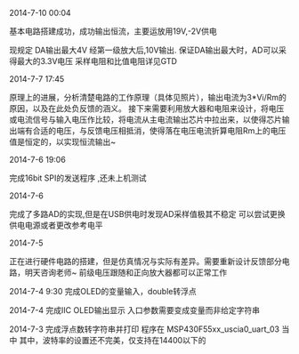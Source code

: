 2014-7-10  00:04

基本电路搭建成功，成功输出恒流，主要运放用19V,-2V供电

现规定
DA输出最大4V
经第一级放大后,10V输出.
保证DA输出最大时，AD可以采得最大的3.3V电压
采样电阻和比值电阻详见GTD

2014-7-7 17:45

原理上的进展，分析清楚电路的工作原理（具体见照片），输出电流为3*Vi/Rm的原因，以及在此处负反馈的涵义。
接下来需要利用放大器和电阻来设计，将电压或电流信号与输入电压作比较，将电流从主电流输出芯片中拉出来，以使得芯片输出端有合适的电压，与反馈电压相抵消，使得落在电压电流折算电阻Rm上的电压值是恒定的，以实现恒流输出~

2014-7-6 19:06

完成16bit SPI的发送程序 ,还未上机测试


2014-7-6

完成了多路AD的实现,但是在USB供电时发现AD采样值极其不稳定
可以尝试更换供电电源或者更改参考电平

2014-7-5

正在进行硬件电路的搭建，但是仿真情况与实际有差异。需要重新设计反馈部分电路，明天咨询老师~
前级电压跟随和正向放大器都可以正常工作

2014-7-4 9:30
完成OLED的变量输入，double转浮点

2014-7-4
完成IIC OLED输出显示
入口参数需要变成变量而非给定字符串

2014-7-3
完成浮点数转字符串并打印
程序在 MSP430F55xx_uscia0_uart_03 当中
其中，波特率的设置还不完美，仅支持在14400以下的

